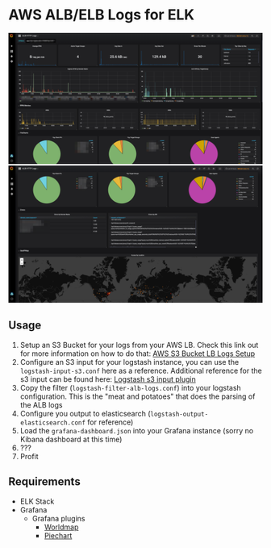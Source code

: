 # AWS ALB/ELB Logs for ELK

![Dashboard1](img/grafana_dashboard_1.png)
![Dashboard2](img/grafana_dashboard_2.png)

## Usage 
1. Setup an S3 Bucket for your logs from your AWS LB.  Check this link out for more information on how to do that: [AWS S3 Bucket LB Logs Setup](https://docs.aws.amazon.com/elasticloadbalancing/latest/application/load-balancer-access-logs.html)
2. Configure an S3 input for your logstash instance, you can use the `logstash-input-s3.conf` here as a reference.  Additional reference for the s3 input can be found here:  [Logstash s3 input plugin](https://www.elastic.co/guide/en/logstash/current/plugins-inputs-s3.html)
3. Copy the filter (`logstash-filter-alb-logs.conf`) into your logstash configuration.  This is the "meat and potatoes" that does the parsing of the ALB logs
4. Configure you output to elasticsearch (`logstash-output-elasticsearch.conf` for reference)
5. Load the `grafana-dashboard.json` into your Grafana instance (sorry no Kibana dashboard at this time)
6. ???
7. Profit

## Requirements
* ELK Stack 
* Grafana
  * Grafana plugins
    * [Worldmap](https://grafana.com/plugins/grafana-worldmap-panel)
    * [Piechart](https://grafana.com/plugins/grafana-piechart-panel)

